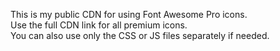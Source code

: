 This is my public CDN for using Font Awesome Pro icons.  
Use the full CDN link for all premium icons.  
You can also use only the CSS or JS files separately if needed.
